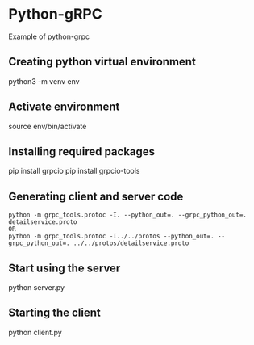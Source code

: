 # Python-gRPC
Example of python-grpc

## Creating python virtual environment
python3 -m venv env

## Activate environment
source env/bin/activate

## Installing required packages
pip install grpcio
pip install grpcio-tools

## Generating client and server code
```
python -m grpc_tools.protoc -I. --python_out=. --grpc_python_out=. detailservice.proto
OR
python -m grpc_tools.protoc -I../../protos --python_out=. --grpc_python_out=. ../../protos/detailservice.proto
```

## Start using the server
python server.py

## Starting the client
python client.py
